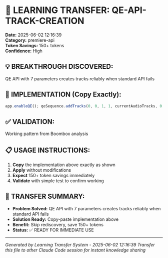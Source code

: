 # 🧠 LEARNING TRANSFER: QE-API-TRACK-CREATION

**Date:** 2025-06-02 12:16:39  
**Category:** premiere-api  
**Token Savings:** 150+ tokens  
**Confidence:** High

## 💡 BREAKTHROUGH DISCOVERED:
QE API with 7 parameters creates tracks reliably when standard API fails

## 🚀 IMPLEMENTATION (Copy Exactly):
```javascript
app.enableQE(); qeSequence.addTracks(0, 0, 1, 1, currentAudioTracks, 0, 0);
```

## ✅ VALIDATION:
Working pattern from Boombox analysis

## 📋 USAGE INSTRUCTIONS:
1. **Copy** the implementation above exactly as shown
2. **Apply** without modifications  
3. **Expect** 150+ token savings immediately
4. **Validate** with simple test to confirm working

## 🎯 TRANSFER SUMMARY:
- **Problem Solved:** QE API with 7 parameters creates tracks reliably when standard API fails
- **Solution Ready:** Copy-paste implementation above
- **Benefit:** Skip rediscovery, save 150+ tokens
- **Status:** ✅ READY FOR IMMEDIATE USE

---
*Generated by Learning Transfer System - 2025-06-02 12:16:39*
*Transfer this file to other Claude Code session for instant knowledge sharing*
